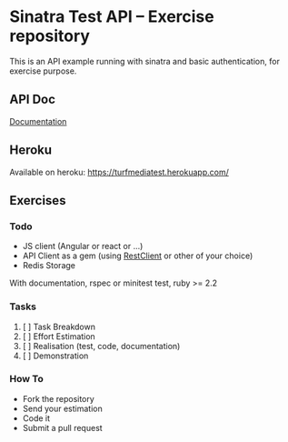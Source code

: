 # Sinatra Test API – Exercise repository

This is an API example running with sinatra and basic authentication, for exercise purpose.

## API Doc

[Documentation](doc/API.md)

## Heroku

Available on heroku: https://turfmediatest.herokuapp.com/

## Exercises

### Todo

* JS client (Angular or react or ...)
* API Client as a gem (using [RestClient](https://github.com/rest-client/rest-client) or other of your choice)
* Redis Storage

With documentation, rspec or minitest test, ruby >= 2.2

### Tasks

1. [ ] Task Breakdown
2. [ ] Effort Estimation
3. [ ] Realisation (test, code, documentation)
4. [ ] Demonstration

### How To

* Fork the repository
* Send your estimation
* Code it
* Submit a pull request
